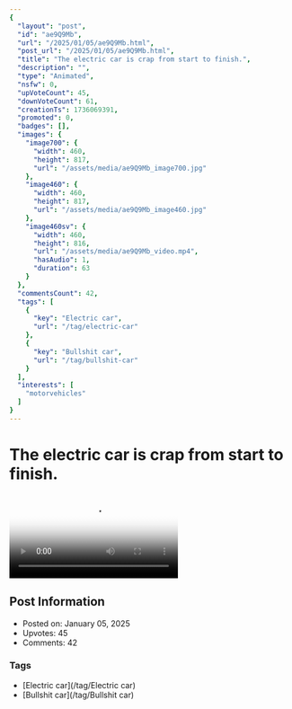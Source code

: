 ```yaml
---
{
  "layout": "post",
  "id": "ae9Q9Mb",
  "url": "/2025/01/05/ae9Q9Mb.html",
  "post_url": "/2025/01/05/ae9Q9Mb.html",
  "title": "The electric car is crap from start to finish.",
  "description": "",
  "type": "Animated",
  "nsfw": 0,
  "upVoteCount": 45,
  "downVoteCount": 61,
  "creationTs": 1736069391,
  "promoted": 0,
  "badges": [],
  "images": {
    "image700": {
      "width": 460,
      "height": 817,
      "url": "/assets/media/ae9Q9Mb_image700.jpg"
    },
    "image460": {
      "width": 460,
      "height": 817,
      "url": "/assets/media/ae9Q9Mb_image460.jpg"
    },
    "image460sv": {
      "width": 460,
      "height": 816,
      "url": "/assets/media/ae9Q9Mb_video.mp4",
      "hasAudio": 1,
      "duration": 63
    }
  },
  "commentsCount": 42,
  "tags": [
    {
      "key": "Electric car",
      "url": "/tag/electric-car"
    },
    {
      "key": "Bullshit car",
      "url": "/tag/bullshit-car"
    }
  ],
  "interests": [
    "motorvehicles"
  ]
}
---
```


# The electric car is crap from start to finish.

<video controls playsinline loop poster="/assets/media/ae9Q9Mb_image460.jpg">
  <source src="/assets/media/ae9Q9Mb_video.mp4" type="video/mp4">
  Your browser does not support the video tag.
</video>

## Post Information

- Posted on: January 05, 2025
- Upvotes: 45
- Comments: 42

### Tags

- [Electric car](/tag/Electric car)
- [Bullshit car](/tag/Bullshit car)
